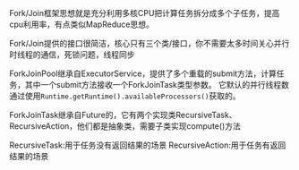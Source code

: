 Fork/Join框架思想就是充分利用多核CPU把计算任务拆分成多个子任务，提高cpu利用率，有点类似MapReduce思想。

Fork/Join提供的接口很简洁，核心只有三个类/接口，你不需要太多时间关心并行时线程的通信，死锁问题，线程同步

ForkJoinPool继承自ExecutorService，提供了多个重载的submit方法，计算任务，其中一个submit方法接收一个ForkJoinTask类型参数。
它默认的并行线程数通过使用`Runtime.getRuntime().availableProcessors()`获取的。

ForkJoinTask继承自Future的，它有两个实现类RecursiveTask、RecursiveAction，他们都是抽象类，需要子类实现compute()方法

RecursiveTask:用于任务没有返回结果的场景
RecursiveAction:用于任务有返回结果的场景




